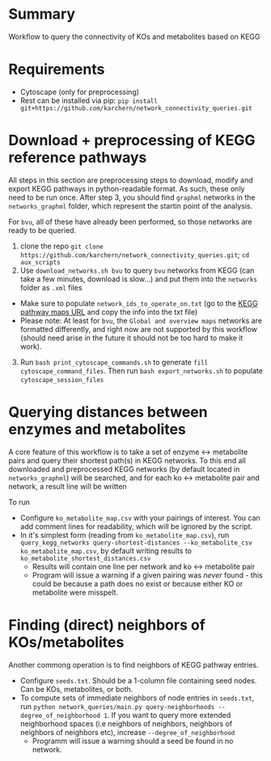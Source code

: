 # Summary

Workflow to query the connectivity of KOs and metabolites based on KEGG

# Requirements
- Cytoscape (only for preprocessing)
- Rest can be installed via pip: `pip install git+https://github.com/karchern/network_connectivity_queries.git`

# Download + preprocessing of KEGG reference pathways

All steps in this section are preprocessing steps to download, modify and export KEGG pathways in python-readable format. As such, these only need to be run once. After step 3, you should find `graphml` networks in the `networks_graphml` folder, which represent the startin point of the analysis.

For `bvu`, all of these have already been performed, so those networks are ready to be queried.

1. clone the repo `git clone https://github.com/karchern/network_connectivity_queries.git`; `cd aux_scripts`
2. Use `download_networks.sh bvu` to query `bvu` networks from KEGG (can take a few minutes, download is slow...) and put them into the `networks` folder as `.xml` files
  - Make sure to populate `network_ids_to_operate_on.txt` (go to the [KEGG pathway maps URL](https://www.genome.jp/kegg-bin/show_organism?menu_type=pathway_maps&org=bvu) and copy the info into the txt file)
  - Please note: At least for `bvu`, the `Global and overview maps` networks are formatted differently, and right now are not supported by this workflow (should need arise in the future it should not be too hard to make it work).
3. Run `bash print_cytoscape_commands.sh` to generate `fill cytoscape_command_files`. Then run `bash export_networks.sh` to populate `cytoscape_session_files`
   
# Querying distances between enzymes and metabolites

A core feature of this workflow is to take a set of enzyme <-> metabolite pairs and query their shortest path(s) in KEGG networks. To this end all downloaded and preprocessed KEGG networks (by default located in `networks_graphml`) will be searched, and for each ko <-> metabolite pair and network, a result line will be written

To run

- Configure `ko_metabolite_map.csv` with your pairings of interest. You can add comment lines for readability, which will be ignored by the script.
- In it's simplest form (reading from `ko_metabolite_map.csv`), run `query_kegg_networks query-shortest-distances --ko_metabolite_csv ko_metabolite_map.csv`, by default writing results to `ko_metabolite_shortest_distances.csv`
  - Results will contain one line per network and ko <-> metabolite pair
  - Program will issue a warning if a given pairing was _never_ found - this could be because a path does no exist or because either KO or metabolite were misspelt.

# Finding (direct) neighbors of KOs/metabolites

Another commong operation is to find neighbors of KEGG pathway entries. 

- Configure `seeds.txt`. Should be a 1-column file containing seed nodes. Can be KOs, metabolites, or both.
- To compute sets of immediate neighbors of node entries in `seeds.txt`, run `python network_queries/main.py query-neighborhoods --degree_of_neighborhood 1`. If you want to query more extended neighborhood spaces (i.e neighbors of neighbors, neighbors of neighbors of neighbors etc), increase `--degree_of_neighborhood`
  - Programm will issue a warning should a seed be found in no network.
